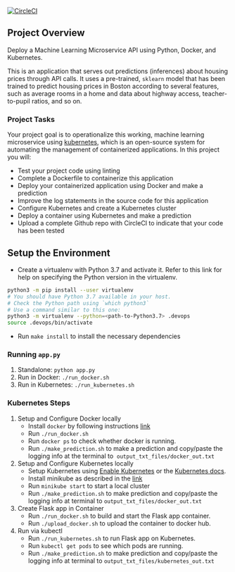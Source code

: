 [![CircleCI](https://circleci.com/gh/duynn03/project-ml-microservice-kubernetes.svg?style=svg)](https://circleci.com/gh/duynn03/project-ml-microservice-kubernetes)

## Project Overview

Deploy a Machine Learning Microservice API using Python, Docker, and Kubernetes.

This is an application that serves out predictions (inferences) about housing prices through API calls. It uses a pre-trained, `sklearn` model that has been trained to predict housing prices in Boston according to several features, such as average rooms in a home and data about highway access, teacher-to-pupil ratios, and so on.

### Project Tasks

Your project goal is to operationalize this working, machine learning microservice using [kubernetes](https://kubernetes.io/), which is an open-source system for automating the management of containerized applications. In this project you will:
* Test your project code using linting
* Complete a Dockerfile to containerize this application
* Deploy your containerized application using Docker and make a prediction
* Improve the log statements in the source code for this application
* Configure Kubernetes and create a Kubernetes cluster
* Deploy a container using Kubernetes and make a prediction
* Upload a complete Github repo with CircleCI to indicate that your code has been tested


## Setup the Environment

* Create a virtualenv with Python 3.7 and activate it. Refer to this link for help on specifying the Python version in the virtualenv. 
```bash
python3 -m pip install --user virtualenv
# You should have Python 3.7 available in your host. 
# Check the Python path using `which python3`
# Use a command similar to this one:
python3 -m virtualenv --python=<path-to-Python3.7> .devops
source .devops/bin/activate
```
* Run `make install` to install the necessary dependencies

### Running `app.py`

1. Standalone:  `python app.py`
2. Run in Docker:  `./run_docker.sh`
3. Run in Kubernetes:  `./run_kubernetes.sh`

### Kubernetes Steps

1. Setup and Configure Docker locally
    * Install `docker` by following instructions [link](https://docs.docker.com/desktop/linux/install/ubuntu/)
    * Run `./run_docker.sh`
    * Run `docker ps` to check whether docker is running.
    * Run `./make_prediction.sh` to make a prediction and copy/paste the logging info at the terminal to  `output_txt_files/docker_out.txt`
2. Setup and Configure Kubernetes locally
    * Setup Kubernetes using [Enable Kubernetes](https://docs.docker.com/desktop/kubernetes/) or the [Kubernetes docs](https://kubernetes.io/docs/tasks/tools/install-kubectl-linux/).
    * Install minikube as described in the [link](https://minikube.sigs.k8s.io/docs/start/)
    * Run `minikube start` to start a local cluster
    * Run `./make_prediction.sh` to make prediction and copy/paste the logging info at terminal to `output_txt_files/docker_out.txt`
3. Create Flask app in Container
    * Run `./run_docker.sh` to build and start the Flask app container.
    * Run `./upload_docker.sh` to upload the container to docker hub.
4. Run via kubectl
    * Run `./run_kubernetes.sh` to run Flask app on Kubernetes.
    * Run `kubectl get pods` to see which pods are running.
    * Run `./make_prediction.sh` to make prediction and copy/paste the logging info at terminal to `output_txt_files/kubernetes_out.txt`
